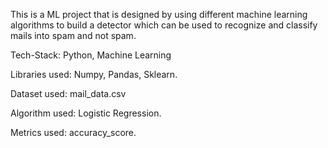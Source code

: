 This is a ML project that is designed by using different machine learning algorithms to build a detector which can be used to recognize and classify mails into spam and not spam.

Tech-Stack:  Python, Machine Learning

Libraries used: Numpy, Pandas, Sklearn.

Dataset used: mail_data.csv

Algorithm used: Logistic Regression.

Metrics used: accuracy_score.
